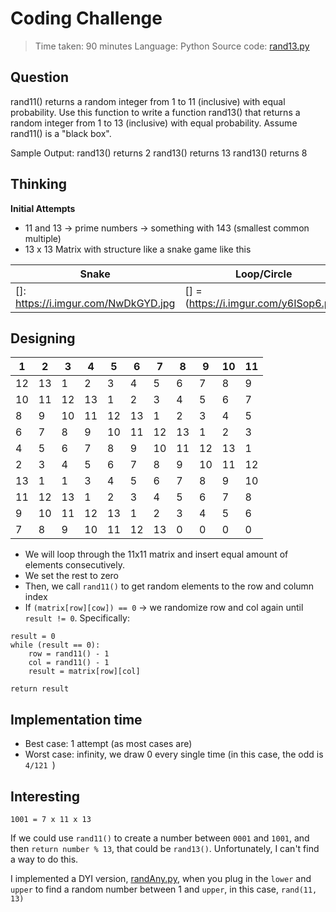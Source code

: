 # Coding Challenge

> Time taken: 90 minutes
> Language: Python
> Source code: [rand13.py](https://github.com/huynet/challenge/blob/master/rand13.py)

## Question

rand11() returns a random integer from 1 to 11 (inclusive) with equal probability. Use this function to write a function rand13() that returns a random integer from 1 to 13 (inclusive) with equal probability. Assume rand11() is a "black box".

Sample Output: 
rand13() returns 2 
rand13() returns 13 
rand13() returns 8 

## Thinking
**Initial Attempts**
- 11 and 13 -> prime numbers -> something with 143 (smallest common multiple)
- 13 x 13 Matrix with structure like a snake game like this

| Snake  | Loop/Circle |
| ------------- | ------------- |
| []: https://i.imgur.com/NwDkGYD.jpg  | [] = (https://i.imgur.com/y6ISop6.png |

## Designing

|  1 |2   |3   |4   |5   |6   |7   | 8  | 9  |10   |11   |
|---|---|---|---|---|---|---|---|---|---|---|
| 12  |13   |1   |2   |3   |4   |5   |6   |7   |8   |9   |
| 10  |11   |12   |13   |1   |2   |3   |4   |5   |6   |7   |
|8   |9   |10   |11  |12   |13   |1   |2   |3   |4   |5   |
|6   |7   |8   |9   |10   |11   |12   |13   |1   |2   |3   |
|4   |5   |6   |7   |8   |9   |10   |11   |12   |13  |1   |
|2   |3   |4   |5   |6   |7   |8   |9   |10   |11   |12   |
|13   |1   |1   |3   |4   |5   |6   |7   |8   |9   |10   |
|11   |12   |13   |1   |2   |3   |4   |5   |6   |7   |8   |
|9   |10   |11   |12   |13   |1   |2   |3   |4   |5   |6   |
|7   |8   |9|10   |11   |12   |13   |0   |0   |0   |0   |

- We will loop through the 11x11 matrix and insert equal amount of elements consecutively. 
- We set the rest to zero
- Then, we call ``rand11()`` to get random elements to the row and column index
- If ``(matrix[row][cow]) == 0`` -> we randomize row and col again until ``result != 0``. Specifically:
``` 
result = 0
while (result == 0):
    row = rand11() - 1
    col = rand11() - 1
    result = matrix[row][col]

return result

```        

## Implementation time
- Best case: 1 attempt (as most cases are)
- Worst case: infinity, we draw 0 every single time (in this case, the odd is ``4/121 ``)

## Interesting
``1001 = 7 x 11 x 13``

If we could use ```rand11()``` to create a number between ```0001``` and ```1001```, and then ```return number % 13```, that could be ```rand13()```. Unfortunately, I can't find a way to do this.

I implemented a DYI version, [randAny.py](https://github.com/huynet/challenge/blob/master/randAny.py), when you plug in the ```lower``` and ```upper``` to find a random number between 1 and ```upper```, in this case, ```rand(11, 13)```



